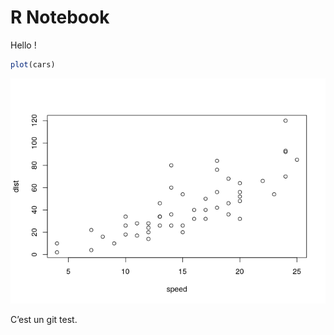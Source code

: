 R Notebook
================

Hello !

``` r
plot(cars)
```

![](git_test_files/figure-gfm/unnamed-chunk-1-1.png)<!-- -->

C’est un git test.
